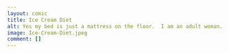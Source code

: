 ```yaml
---
layout: comic
title: Ice Cream Diet
alt: Yes my bed is just a mattress on the floor.  I am an adult woman.
image: Ice-Cream-Diet.jpeg
comment: []
---
```

